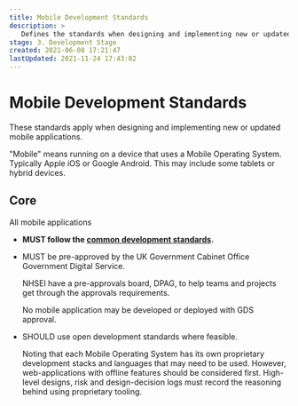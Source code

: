 ```yaml
---
title: Mobile Development Standards
description: >
   Defines the standards when designing and implementing new or updated mobile applications.
stage: 3. Development Stage
created: 2021-06-08 17:21:47
lastUpdated: 2021-11-24 17:43:02
---
```


# Mobile Development Standards

These standards apply when designing and implementing new or updated mobile applications.

"Mobile" means running on a device that uses a Mobile Operating System. Typically Apple iOS or Google Android. This may include some tablets or hybrid devices.

## Core

All mobile applications

* **MUST follow the [common development standards](application-development/common-dev/readme).**
* MUST be pre-approved by the UK Government Cabinet Office Government Digital Service. 

  NHSEI have a pre-approvals board, DPAG, to help teams and projects get through the approvals requirements.

  No mobile application may be developed or deployed with GDS approval.

* SHOULD use open development standards where feasible. 

  Noting that each Mobile Operating System has its own proprietary development stacks and languages that may need to be used. However, web-applications with offline features should be considered first. High-level designs, risk and design-decision logs must record the reasoning behind using proprietary tooling.
